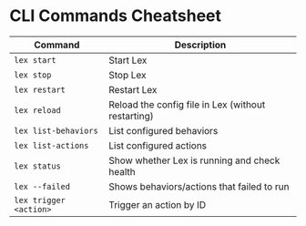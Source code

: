 # CLI Commands Cheatsheet

| Command | Description |
| --- | --- |
| `lex start` | Start Lex |
| `lex stop` | Stop Lex |
| `lex restart` | Restart Lex |
| `lex reload` | Reload the config file in Lex (without restarting) |
| `lex list-behaviors` | List configured behaviors |
| `lex list-actions` | List configured actions |
| `lex status` | Show whether Lex is running and check health |
| `lex --failed` | Shows behaviors/actions that failed to run |
| `lex trigger <action>` | Trigger an action by ID |